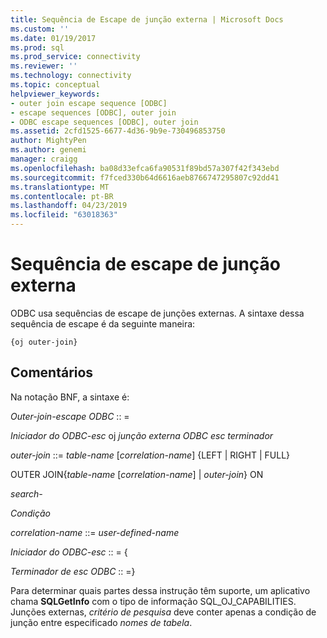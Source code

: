 ```yaml
---
title: Sequência de Escape de junção externa | Microsoft Docs
ms.custom: ''
ms.date: 01/19/2017
ms.prod: sql
ms.prod_service: connectivity
ms.reviewer: ''
ms.technology: connectivity
ms.topic: conceptual
helpviewer_keywords:
- outer join escape sequence [ODBC]
- escape sequences [ODBC], outer join
- ODBC escape sequences [ODBC], outer join
ms.assetid: 2cfd1525-6677-4d36-9b9e-730496853750
author: MightyPen
ms.author: genemi
manager: craigg
ms.openlocfilehash: ba08d33efca6fa90531f89bd57a307f42f343ebd
ms.sourcegitcommit: f7fced330b64d6616aeb8766747295807c92dd41
ms.translationtype: MT
ms.contentlocale: pt-BR
ms.lasthandoff: 04/23/2019
ms.locfileid: "63018363"
---
```

# <a name="outer-join-escape-sequence"></a>Sequência de escape de junção externa
ODBC usa sequências de escape de junções externas. A sintaxe dessa sequência de escape é da seguinte maneira:  
  
```  
{oj outer-join}  
```  
  
## <a name="remarks"></a>Comentários  
 Na notação BNF, a sintaxe é:  
  
 *Outer-join-escape ODBC* :: =  
  
 *Iniciador do ODBC-esc* oj *junção externa ODBC esc terminador*  
  
 *outer-join* ::= *table-name* [*correlation-name*] {LEFT &#124; RIGHT &#124; FULL}  
  
 OUTER JOIN{*table-name* [*correlation-name*] &#124; *outer-join*} ON  
  
 *search-*  
  
 *Condição*  
  
 *correlation-name* ::= *user-defined-name*  
  
 *Iniciador do ODBC-esc* :: = {  
  
 *Terminador de esc ODBC* :: =}  
  
 Para determinar quais partes dessa instrução têm suporte, um aplicativo chama **SQLGetInfo** com o tipo de informação SQL_OJ_CAPABILITIES. Junções externas, *critério de pesquisa* deve conter apenas a condição de junção entre especificado *nomes de tabela*.
